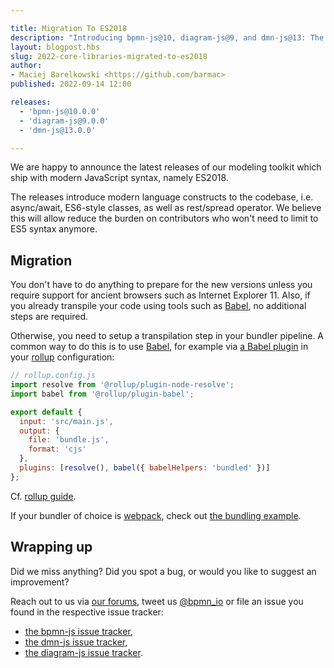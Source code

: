 ```yaml
---

title: Migration To ES2018
description: "Introducing bpmn-js@10, diagram-js@9, and dmn-js@13: The releases include migration of the core libraries to the modern syntax of ES2018."
layout: blogpost.hbs
slug: 2022-core-libraries-migrated-to-es2018
author:
- Maciej Barelkowski <https://github.com/barmac>
published: 2022-09-14 12:00

releases:
  - 'bpmn-js@10.0.0'
  - 'diagram-js@9.0.0'
  - 'dmn-js@13.0.0'

---
```


<p class="introduction">
  We are happy to announce the latest releases of our modeling toolkit which ship with modern JavaScript syntax, namely ES2018.
</p>

<!-- continue -->

The releases introduce modern language constructs to the codebase, i.e. async/await, ES6-style classes, as well as rest/spread operator. We believe this will allow reduce the burden on contributors who won't need to limit to ES5 syntax anymore.

## Migration

You don't have to do anything to prepare for the new versions unless you require support for ancient browsers such as Internet Explorer 11. Also, if you already transpile your code using tools such as [Babel](https://babeljs.io/), no additional steps are required.

Otherwise, you need to setup a transpilation step in your bundler pipeline. A common way to do this is to use [Babel](https://babeljs.io/), for example via [a Babel plugin](https://www.npmjs.com/package/@rollup/plugin-babel) in your [rollup](https://rollupjs.org/) configuration:

```javascript
// rollup.config.js
import resolve from '@rollup/plugin-node-resolve';
import babel from '@rollup/plugin-babel';

export default {
  input: 'src/main.js',
  output: {
    file: 'bundle.js',
    format: 'cjs'
  },
  plugins: [resolve(), babel({ babelHelpers: 'bundled' })]
};
```

Cf. [rollup guide](https://rollupjs.org/guide/en/#babel).

If your bundler of choice is [webpack](https://webpack.js.org/), check out [the bundling example](https://github.com/bpmn-io/bpmn-js-examples/pull/184).

## Wrapping up

Did we miss anything? Did you spot a bug, or would you like to suggest an improvement?

Reach out to us via [our forums](https://forum.bpmn.io/), tweet us [@bpmn_io](https://twitter.com/bpmn_io) or file an issue you found in the respective issue tracker:
* [the bpmn-js issue tracker](https://github.com/bpmn-io/bpmn-js/issues),
* [the dmn-js issue tracker](https://github.com/bpmn-io/dmn-js/issues),
* [the diagram-js issue tracker](https://github.com/bpmn-io/diagram-js/issues).
